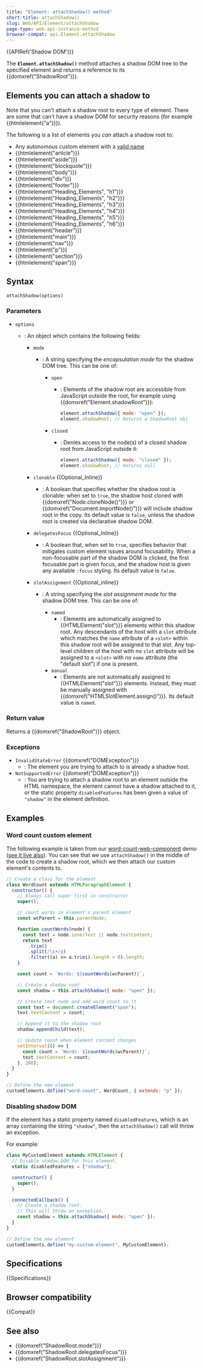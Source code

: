 ```yaml
---
title: "Element: attachShadow() method"
short-title: attachShadow()
slug: Web/API/Element/attachShadow
page-type: web-api-instance-method
browser-compat: api.Element.attachShadow
---
```


{{APIRef('Shadow DOM')}}

The **`Element.attachShadow()`** method attaches a shadow DOM tree to the specified element and returns a reference to its {{domxref("ShadowRoot")}}.

## Elements you can attach a shadow to

Note that you can't attach a shadow root to every type of element.
There are some that can't have a shadow DOM for security reasons (for example {{htmlelement("a")}}).

The following is a list of elements you _can_ attach a shadow root to:

- Any autonomous custom element with a [valid name](https://html.spec.whatwg.org/multipage/custom-elements.html#valid-custom-element-name)
- {{htmlelement("article")}}
- {{htmlelement("aside")}}
- {{htmlelement("blockquote")}}
- {{htmlelement("body")}}
- {{htmlelement("div")}}
- {{htmlelement("footer")}}
- {{htmlelement("Heading_Elements", "h1")}}
- {{htmlelement("Heading_Elements", "h2")}}
- {{htmlelement("Heading_Elements", "h3")}}
- {{htmlelement("Heading_Elements", "h4")}}
- {{htmlelement("Heading_Elements", "h5")}}
- {{htmlelement("Heading_Elements", "h6")}}
- {{htmlelement("header")}}
- {{htmlelement("main")}}
- {{htmlelement("nav")}}
- {{htmlelement("p")}}
- {{htmlelement("section")}}
- {{htmlelement("span")}}

## Syntax

```js-nolint
attachShadow(options)
```

### Parameters

- `options`

  - : An object which contains the following fields:

    - `mode`

      - : A string specifying the _encapsulation mode_ for the shadow DOM tree.
        This can be one of:

        - `open`

          - : Elements of the shadow root are accessible from JavaScript outside the root,
            for example using {{domxref("Element.shadowRoot")}}:

            ```js
            element.attachShadow({ mode: "open" });
            element.shadowRoot; // Returns a ShadowRoot obj
            ```

        - `closed`

          - : Denies access to the node(s) of a closed shadow root
            from JavaScript outside it:

            ```js
            element.attachShadow({ mode: "closed" });
            element.shadowRoot; // Returns null
            ```

    - `clonable` {{Optional_Inline}}

      - : A boolean that specifies whether the shadow root is clonable: when set to `true`, the shadow host cloned with {{domxref("Node.cloneNode()")}} or {{domxref("Document.importNode()")}} will include shadow root in the copy. Its default value is `false`, unless the shadow root is created via declarative shadow DOM.

    - `delegatesFocus` {{Optional_Inline}}

      - : A boolean that, when set to `true`, specifies behavior that mitigates custom element issues around focusability.
        When a non-focusable part of the shadow DOM is clicked, the first focusable part is given focus, and the shadow host is given any available `:focus` styling. Its default value is `false`.

    - `slotAssignment` {{Optional_inline}}

      - : A string specifying the _slot assignment mode_ for the shadow DOM tree. This can be one of:

        - `named`
          - : Elements are automatically assigned to {{HTMLElement("slot")}} elements within this shadow root. Any descendants of the host with a `slot` attribute which matches the `name` attribute of a `<slot>` within this shadow root will be assigned to that slot. Any top-level children of the host with no `slot` attribute will be assigned to a `<slot>` with no `name` attribute (the "default slot") if one is present.
        - `manual`
          - : Elements are not automatically assigned to {{HTMLElement("slot")}} elements. Instead, they must be manually assigned with {{domxref("HTMLSlotElement.assign()")}}.
            Its default value is `named`.

### Return value

Returns a {{domxref("ShadowRoot")}} object.

### Exceptions

- `InvalidStateError` {{domxref("DOMException")}}
  - : The element you are trying to attach to is already a shadow host.
- `NotSupportedError` {{domxref("DOMException")}}
  - : You are trying to attach a shadow root to an element outside the HTML namespace, the element cannot have a shadow attached to it,
    or the static property `disabledFeatures` has been given a value of `"shadow"` in the element definition.

## Examples

### Word count custom element

The following example is taken from our [word-count-web-component](https://github.com/mdn/web-components-examples/tree/main/word-count-web-component) demo ([see it live also](https://mdn.github.io/web-components-examples/word-count-web-component/)).
You can see that we use `attachShadow()` in the middle of the code to create a shadow root, which we then attach our custom element's contents to.

```js
// Create a class for the element
class WordCount extends HTMLParagraphElement {
  constructor() {
    // Always call super first in constructor
    super();

    // count words in element's parent element
    const wcParent = this.parentNode;

    function countWords(node) {
      const text = node.innerText || node.textContent;
      return text
        .trim()
        .split(/\s+/g)
        .filter((a) => a.trim().length > 0).length;
    }

    const count = `Words: ${countWords(wcParent)}`;

    // Create a shadow root
    const shadow = this.attachShadow({ mode: "open" });

    // Create text node and add word count to it
    const text = document.createElement("span");
    text.textContent = count;

    // Append it to the shadow root
    shadow.appendChild(text);

    // Update count when element content changes
    setInterval(() => {
      const count = `Words: ${countWords(wcParent)}`;
      text.textContent = count;
    }, 200);
  }
}

// Define the new element
customElements.define("word-count", WordCount, { extends: "p" });
```

### Disabling shadow DOM

If the element has a static property named `disabledFeatures`, which is an array containing the string `"shadow"`, then the `attachShadow()` call will throw an exception.

For example:

```js
class MyCustomElement extends HTMLElement {
  // Disable shadow DOM for this element.
  static disabledFeatures = ["shadow"];

  constructor() {
    super();
  }

  connectedCallback() {
    // Create a shadow root.
    // This will throw an exception.
    const shadow = this.attachShadow({ mode: "open" });
  }
}

// Define the new element
customElements.define("my-custom-element", MyCustomElement);
```

## Specifications

{{Specifications}}

## Browser compatibility

{{Compat}}

## See also

- {{domxref("ShadowRoot.mode")}}
- {{domxref("ShadowRoot.delegatesFocus")}}
- {{domxref("ShadowRoot.slotAssignment")}}
